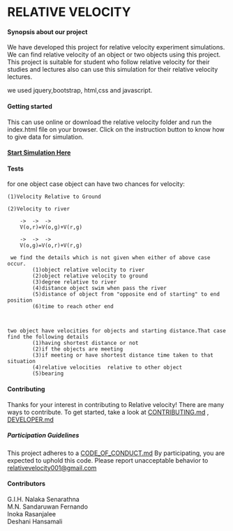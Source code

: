 # RELATIVE VELOCITY
<h4> Synopsis about our project </h4>

We have developed this project for relative velocity experiment simulations.
We can find relative velocity of an object or two objects using this project.
This project is suitable for student who follow relative velocity for their studies 
and lectures also can use this simulation for their relative velocity lectures.


we used jquery,bootstrap, html,css and javascript.

<h4> Getting started </h4>

This can use online or download the relative velocity folder and run the index.html file on your browser.
Click on the instruction button to know how to give data for simulation.

<h4><a href="http://nalakasenarathna.github.io/relativevelocity/Relative%20velocity/index.html">Start Simulation Here</a> </h4>



<h4> Tests </h4>
 for one object case object can have two chances for velocity: 
 
	(1)Velocity Relative to Ground
	
	(2)Velocity to river
	
		->	->	->
		V(o,r)=V(o,g)+V(r,g)
		
		->	->	->
		V(o,g)=V(o,r)+V(r,g)
		
	 we find the details which is not given when either of above case occur.
			(1)object relative velocity to river
			(2)object relative velocity to ground
			(3)degree relative to river
			(4)distance object swim when pass the river
			(5)distance of object from "opposite end of starting" to end position 
			(6)time to reach other end
	

			
 	two object have velocities for objects and starting distance.That case find the following details
			(1)having shortest distance or not
			(2)if the objects are meeting 
			(3)if meeting or have shortest distance time taken to that situation
			(4)relative velocities  relative to other object
			(5)bearing



<h4> Contributing</h4>

Thanks for your interest in contributing to Relative velocity!
There are many ways to contribute. To get started, take a look at <a href="CONTRIBUTING.md">CONTRIBUTING.md</a> ,
<a href="DEVELOPER.md">DEVELOPER.md</a>

<h5>Participation Guidelines</h5>

This project adheres to a <a href="CODE_OF_CONDUCT.md">CODE_OF_CONDUCT.md</a> 
By participating, you are expected to uphold this code. Please report unacceptable behavior to relativevelocity001@gmail.com

			
			
<h4> Contributors </h4>
G.I.H. Nalaka Senarathna<br>
M.N. Sandaruwan Fernando<br>
Inoka Rasanjalee<br>
Deshani Hansamali<br>


